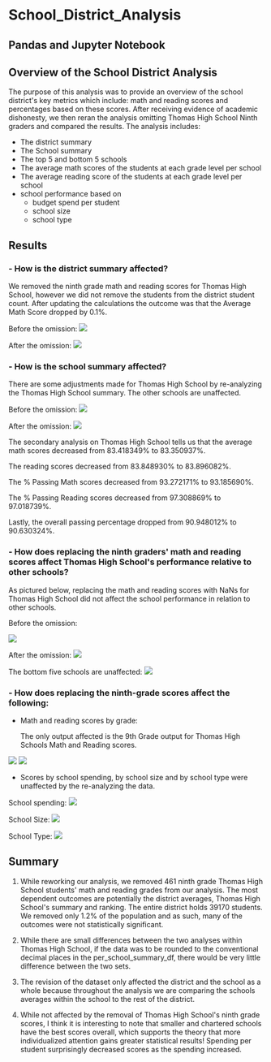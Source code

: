 # School_District_Analysis
## Pandas and Jupyter Notebook


## **Overview of the School District Analysis**
The purpose of this analysis was to provide an overview of the school district's key metrics which include: math and reading scores and percentages based on these scores. After receiving evidence of academic dishonesty, we then reran the analysis omitting Thomas High School Ninth graders and compared the results.
The analysis includes:
- The district summary
- The School summary
- The top 5 and bottom 5 schools
- The average math scores of the students at each grade level per school
- The average reading score of the students at each grade level per school
- school performance based on 
    - budget spend per student
    - school size
    - school type


## **Results**


### - How is the district summary affected?
We removed the ninth grade math and reading scores for Thomas High School, however we did not remove the students from the district student count. After updating the calculations the outcome was that the Average Math Score dropped by 0.1%.

Before the omission:
<img src = "Resources/images/district_before.png"></img>

After the omission:
<img src="Resources/images/district_after.png" ></img>


### - How is the school summary affected?

There are some adjustments made for Thomas High School by re-analyzing the Thomas High School summary. The other schools are unaffected.

Before the omission:
<img src= "Resources/images/per_school_summary_before.png"> </img>


After the omission:
<img src = "Resources/images/per_school_summary_after.png"></img>

The secondary analysis on Thomas High School tells us that the average math scores decreased from 83.418349% to 83.350937%. 

The reading scores decreased from 83.848930% to 83.896082%. 

The % Passing Math scores decreased from 93.272171% to 
93.185690%.

The % Passing Reading scores decreased from 97.308869% to 97.018739%.

Lastly, the overall passing percentage dropped from 90.948012% to 90.630324%.


### - How does replacing the ninth graders' math and reading scores affect Thomas High School's performance relative to other schools?

As pictured below, replacing the math and reading scores with NaNs for Thomas High School did not affect the school performance in relation to other schools. 

Before the omission:

<img src = "Resources/images/top_five_before.png"></img>

After the omission:
<img src = "Resources/images/top_five_after.png"></img>

The bottom five schools are unaffected:
<img src = "Resources/images/bottom_five.png"></img>

### - How does replacing the ninth-grade scores affect the following:
- Math and reading scores by grade:

    The only output affected is the 9th Grade output for Thomas High Schools Math and Reading scores.         
        
<img src = "Resources/images/reading_scores_grades.png"></img>
<img src = "Resources/images/math_scores_grades.png"></img>

- Scores by school spending, by school size and by school type were unaffected by the re-analyzing the data.

School spending:
<img src = "Resources/images/spending_ranges.png"> </img>

School Size:
<img src = "Resources/images/school_size.png"> </img>

School Type:
<img src = "Resources/images/school_type.png"> </img>
## **Summary**

1. While reworking our analysis, we removed 461 ninth grade Thomas High School students' math and reading grades from our analysis. The most dependent outcomes are potentially the district averages, Thomas High School's summary and ranking. The entire district holds 39170 students. We removed only 1.2% of the population and as such, many of the outcomes were not statistically significant. 
    
2. While there are small differences between the two analyses within Thomas High School, if the data was to be rounded to the conventional decimal places in the per_school_summary_df, there would be very little difference between the two sets. 

3. The revision of the dataset only affected the district and the school as a whole because throughout the analysis we are comparing the schools averages within the school to the rest of the district.

4. While not affected by the removal of Thomas High School's ninth grade scores, I think it is interesting to note that smaller and chartered schools have the best scores overall, which supports the theory that more individualized attention gains greater statistical results! Spending per student surprisingly decreased scores as the spending increased.